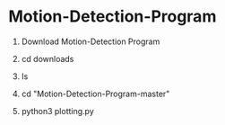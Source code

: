 # Motion-Detection-Program

1. Download Motion-Detection Program

2. cd downloads

3. ls

4. cd "Motion-Detection-Program-master"

5. python3 plotting.py


